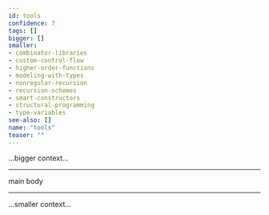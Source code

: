 ```yaml
---
id: tools
confidence: 7
tags: []
bigger: []
smaller:
- combinator-libraries
- custom-control-flow
- higher-order-functions
- modeling-with-types
- nonregular-recursion
- recursion-schemes
- smart-constructors
- structural-programming
- type-variables
see-also: []
name: "tools"
teaser: ""
---
```



...bigger context...

---

main body

---

...smaller context...
